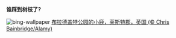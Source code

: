 
**谁踩到树枝了?**

![bing-wallpaper](https://www.bing.com/th?id=OHR.BradgateFallow_ZH-CN1852334581_1920x1080.jpg)
[布拉德盖特公园的小鹿，莱斯特郡，英国 (© Chris Bainbridge/Alamy)](https://www.bing.com/search?q=%E5%B0%8F%E9%B9%BF&amp;form=hpcapt&amp;mkt=zh-cn)
  